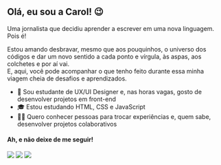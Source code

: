 ## Olá, eu sou a Carol! 😉

Uma jornalista que decidiu aprender a escrever em uma nova linguagem. Pois é!

Estou amando desbravar, mesmo que aos pouquinhos, o universo dos códigos e dar um novo sentido a cada ponto e vírgula, às aspas, aos colchetes e por aí vai.<br>
E, aqui, você pode acompanhar o que tenho feito durante essa minha viagem cheia de desafios e aprendizados. 

- 🚀 Sou estudante de UX/UI Designer e, nas horas vagas, gosto de desenvolver projetos em front-end
- 🎓 Estou estudando HTML, CSS e JavaScript
- 👋🏻 Quero conhecer pessoas para trocar experiências e, quem sabe, desenvolver projetos colaborativos

#### Ah, e não deixe de me seguir!

[<img src="https://img.shields.io/badge/linkedin-%230077B5.svg?&style=for-the-badge&logo=linkedin&logoColor=white" />](https://www.linkedin.com/in/carolinefr) 
[<img src = "https://img.shields.io/badge/instagram-%23E4405F.svg?&style=for-the-badge&logo=instagram&logoColor=white">](https://www.instagram.com/carolinef_)
[<img src="https://img.shields.io/badge/medium-%2312100E.svg?&style=for-the-badge&logo=medium&logoColor=white" />](https://medium.com/@carolinefranca)  
